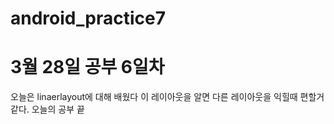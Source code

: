 # android_practice7
# 3월 28일 공부 6일차
오늘은 linaerlayout에 대해 배웠다 이 레이아웃을 알면 다른 레이아웃을 익힐때 편할거같다.
오늘의 공부 끝
